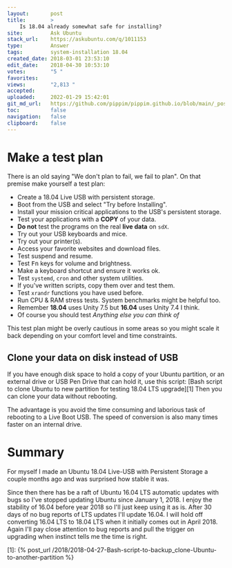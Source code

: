 ```yaml
---
layout:       post
title:        >
    Is 18.04 already somewhat safe for installing?
site:         Ask Ubuntu
stack_url:    https://askubuntu.com/q/1011153
type:         Answer
tags:         system-installation 18.04
created_date: 2018-03-01 23:53:10
edit_date:    2018-04-30 10:53:10
votes:        "5 "
favorites:    
views:        "2,813 "
accepted:     
uploaded:     2022-01-29 15:42:01
git_md_url:   https://github.com/pippim/pippim.github.io/blob/main/_posts/2018/2018-03-01-Is-18.04-already-somewhat-safe-for-installing_.md
toc:          false
navigation:   false
clipboard:    false
---
```


# Make a test plan

There is an old saying "We don't plan to fail, we fail to plan". On that premise make yourself a test plan:

- Create a 18.04 Live USB with persistent storage. 
- Boot from the USB and select "Try before Installing". 
- Install your mission critical applications to the USB's persistent storage.
- Test your applications with a **COPY** of your data. 
- **Do not** test the programs on the real **live data** on `sdX`.
- Try out your USB keyboards and mice.
- Try out your printer(s).
- Access your favorite websites and download files.
- Test suspend and resume.
- Test <kbd>Fn</kbd> keys for volume and brightness.
- Make a keyboard shortcut and ensure it works ok.
- Test `systemd`, `cron` and other system utilities.
- If you've written scripts, copy them over and test them.
- Test `xrandr` functions you have used before.
- Run CPU & RAM stress tests. System benchmarks might be helpful too.
- Remember **18.04** uses Unity 7.5 but **16.04** uses Unity 7.4 I think.
- Of course you should test *Anything else you can think of*

This test plan might be overly cautious in some areas so you might scale it back depending on your comfort level and time constraints.

## Clone your data on disk instead of USB

If you have enough disk space to hold a copy of your Ubuntu partition, or an external drive or USB Pen Drive that can hold it, use this script: [Bash script to clone Ubuntu to new partition for testing 18.04 LTS upgrade][1] Then you can clone your data without rebooting.

The advantage is you avoid the time consuming and laborious task of rebooting to a Live Boot USB. The speed of conversion is also many times faster on an internal drive.

# Summary

For myself I made an Ubuntu 18.04 Live-USB with Persistent Storage a couple months ago and was surprised how stable it was. 

Since then there has be a raft of Ubuntu 16.04 LTS automatic updates with bugs so I've stopped updating Ubuntu since January 1, 2018. I enjoy the stability of 16.04 before year 2018 so I'll just keep using it as is. After 30 days of no bug reports of LTS updates I'll update 16.04. I will hold off converting 16.04 LTS to 18.04 LTS when it initially comes out in April 2018. Again I'll pay close attention to bug reports and pull the trigger on upgrading when instinct tells me the time is right.


  [1]: {% post_url /2018/2018-04-27-Bash-script-to-backup_clone-Ubuntu-to-another-partition %}
